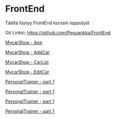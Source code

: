 # FrontEnd
Täältä löytyy FrontEnd kurssin lopputyöt

Git Linkki: https://github.com/Pesuankka/FrontEnd

[MycarShop - App](/carshop/src/App.js)

[MycarShop - AddCar](/carshop/src/components/AddCar.js)

[MycarShop - CarList](/carshop/src/components/CarList.js)

[MycarShop - EditCar](/carshop/src/components/EditCar.js)

[PersonalTrainer - part 1](/personaltrainer/components/customers.js)

[PersonalTrainer - part 1](/personaltrainer/components/home.js)

[PersonalTrainer - part 1](/personaltrainer/components/training.js)

[PersonalTrainer - part 1](/personaltrainer/App.js)
